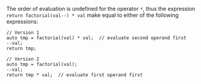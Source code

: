 The order of evaluation is undefined for the operator `*`, thus the expression `return factorial(val--) * val` make equal to either of the following expressions:

    // Version 1
    auto tmp = factorial(val) * val;  // evaluate second operand first
    --val;
    return tmp;

    // Version 2
    auto tmp = factorial(val);
    --val;
    return tmp * val;  // evaluate first operand first


